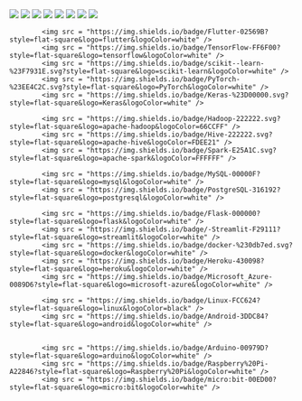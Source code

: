 <img src = "https://img.shields.io/badge/Python-3776AB?style=flat-square&logo=python&logoColor=white" />
			<img src = "https://img.shields.io/badge/R-276DC3?style=flat-square&logo=r&logoColor=white" />
			<img src = "https://img.shields.io/badge/C%2B%2B-00599C?style=flat-square&logo=c%2B%2B&logoColor=white" />
			<img src = "https://img.shields.io/badge/Java-ED8B00?style=flat-square&logo=java&logoColor=white" /> 
			<img src = "https://img.shields.io/badge/JavaScript-323330?style=flat-square&logo=javascript&logoColor=F7DF1E" /> 			
			<img src = "https://img.shields.io/badge/css3-%231572B6.svg?style=flat-square&logo=css3&logoColor=white" />
			<img src = "https://img.shields.io/badge/HTML-239120?style=flat-square&logo=html5&logoColor=white" />
						<img src = "https://img.shields.io/badge/Dart-0175C2?style=flat-square&logo=dart&logoColor=white" />
						
			<img src = "https://img.shields.io/badge/Flutter-02569B?style=flat-square&logo=flutter&logoColor=white" />
			<img src = "https://img.shields.io/badge/TensorFlow-FF6F00?style=flat-square&logo=tensorflow&logoColor=white" />
			<img src = "https://img.shields.io/badge/scikit--learn-%23F7931E.svg?style=flat-square&logo=scikit-learn&logoColor=white" />
			<img src = "https://img.shields.io/badge/PyTorch-%23EE4C2C.svg?style=flat-square&logo=PyTorch&logoColor=white" />
			<img src = "https://img.shields.io/badge/Keras-%23D00000.svg?style=flat-square&logo=Keras&logoColor=white" />
			
			<img src = "https://img.shields.io/badge/Hadoop-222222.svg?style=flat-square&logo=apache-hadoop&logoColor=66CCFF" />
			<img src = "https://img.shields.io/badge/Hive-222222.svg?style=flat-square&logo=apache-hive&logoColor=FDEE21" />
			<img src = "https://img.shields.io/badge/Spark-E25A1C.svg?style=flat-square&logo=apache-spark&logoColor=FFFFFF" />

			<img src = "https://img.shields.io/badge/MySQL-00000F?style=flat-square&logo=mysql&logoColor=white" />
			<img src = "https://img.shields.io/badge/PostgreSQL-316192?style=flat-square&logo=postgresql&logoColor=white" />	

			<img src = "https://img.shields.io/badge/Flask-000000?style=flat-square&logo=flask&logoColor=white" />
			<img src = "https://img.shields.io/badge/-Streamlit-F29111?style=flat-square&logo=streamlit&logoColor=white" />
			<img src = "https://img.shields.io/badge/docker-%230db7ed.svg?style=flat-square&logo=docker&logoColor=white" />
			<img src = "https://img.shields.io/badge/Heroku-430098?style=flat-square&logo=heroku&logoColor=white" />
			<img src = "https://img.shields.io/badge/Microsoft_Azure-0089D6?style=flat-square&logo=microsoft-azure&logoColor=white" />

			<img src = "https://img.shields.io/badge/Linux-FCC624?style=flat-square&logo=linux&logoColor=black" /> 
			<img src = "https://img.shields.io/badge/Android-3DDC84?style=flat-square&logo=android&logoColor=white" />


			<img src = "https://img.shields.io/badge/Arduino-00979D?style=flat-square&logo=arduino&logoColor=white" />
			<img src = "https://img.shields.io/badge/Raspberry%20Pi-A22846?style=flat-square&logo=Raspberry%20Pi&logoColor=white" />
			<img src = "https://img.shields.io/badge/micro:bit-00ED00?style=flat-square&logo=micro:bit&logoColor=white" />

